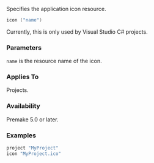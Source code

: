 Specifies the application icon resource.

```lua
icon ("name")
```

Currently, this is only used by Visual Studio C# projects.

### Parameters ###

`name` is the resource name of the icon.

### Applies To ###

Projects.

### Availability ###

Premake 5.0 or later.

### Examples ###

```lua
project "MyProject"
icon "MyProject.ico"
```
